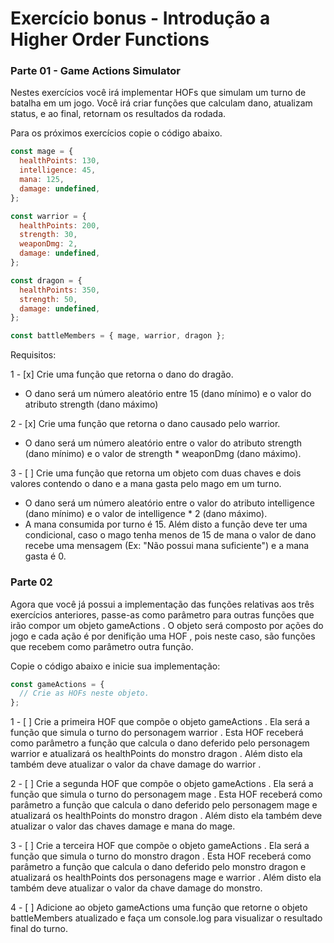 # Exercício bonus - Introdução a Higher Order Functions

### Parte 01 - Game Actions Simulator

Nestes exercícios você irá implementar HOFs que simulam um turno de batalha em um jogo. Você irá criar funções que calculam dano, atualizam status, e ao final, retornam os resultados da rodada.

Para os próximos exercícios copie o código abaixo.

```js
const mage = {
  healthPoints: 130,
  intelligence: 45,
  mana: 125,
  damage: undefined,
};

const warrior = {
  healthPoints: 200,
  strength: 30,
  weaponDmg: 2,
  damage: undefined,
};

const dragon = {
  healthPoints: 350,
  strength: 50,
  damage: undefined,
};

const battleMembers = { mage, warrior, dragon };
```
  Requisitos: 

  1 - [x] Crie uma função que retorna o dano do dragão.
   - O dano será um número aleatório entre 15 (dano mínimo) e o valor do atributo strength (dano máximo)

  2 - [x] Crie uma função que retorna o dano causado pelo warrior.
   - O dano será um número aleatório entre o valor do atributo strength (dano mínimo) e o valor de strength * weaponDmg (dano máximo).

  3 - [ ] Crie uma função que retorna um objeto com duas chaves e dois valores contendo o dano e a mana gasta pelo mago em um turno.
   - O dano será um número aleatório entre o valor do atributo intelligence (dano mínimo) e o valor de intelligence * 2 (dano máximo).
   - A mana consumida por turno é 15. Além disto a função deve ter uma condicional, caso o mago tenha menos de 15 de mana o valor de dano recebe uma mensagem (Ex: "Não possui mana suficiente") e a mana gasta é 0.
  
### Parte 02

Agora que você já possui a implementação das funções relativas aos três exercícios anteriores, passe-as como parâmetro para outras funções que irão compor um objeto gameActions . O objeto será composto por ações do jogo e cada ação é por denifição uma HOF , pois neste caso, são funções que recebem como parâmetro outra função.

Copie o código abaixo e inicie sua implementação:

```js
const gameActions = {
  // Crie as HOFs neste objeto.
};
```

  1 - [ ] Crie a primeira HOF que compõe o objeto gameActions . Ela será a função que simula o turno do personagem warrior . Esta HOF receberá como parâmetro a função que calcula o dano deferido pelo personagem warrior e atualizará os healthPoints do monstro dragon . Além disto ela também deve atualizar o valor da chave damage do warrior .

  2 - [ ] Crie a segunda HOF que compõe o objeto gameActions . Ela será a função que simula o turno do personagem mage . Esta HOF receberá como parâmetro a função que calcula o dano deferido pelo personagem mage e atualizará os healthPoints do monstro dragon . Além disto ela também deve atualizar o valor das chaves damage e mana do mage.

  3 - [ ] Crie a terceira HOF que compõe o objeto gameActions . Ela será a função que simula o turno do monstro dragon . Esta HOF receberá como parâmetro a função que calcula o dano deferido pelo monstro dragon e atualizará os healthPoints dos personagens mage e warrior . Além disto ela também deve atualizar o valor da chave damage do monstro.

  4 - [ ] Adicione ao objeto gameActions uma função que retorne o objeto battleMembers atualizado e faça um console.log para visualizar o resultado final do turno.
